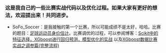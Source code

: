 ### 这是我自己的一些比赛实战代码以及优化过程。如果大家有更好的想法，欢迎提出来！共同进步。

- SoFo_Soccer：是我接触的第一个比赛，所以可能成绩不是太好，哈哈。比赛的题目：[足球运动员身价估计](http://sofasofa.io/competition.php?id=7)。比赛调优的过程，可以参阅博客：[Scikit中的特征选择，XGboost进行回归预测，模型优化的实战](https://blog.csdn.net/sinat_35512245/article/details/79668363)
以及[XGboost数据比赛实战之调参篇(完整流程)](https://blog.csdn.net/sinat_35512245/article/details/79700029)

